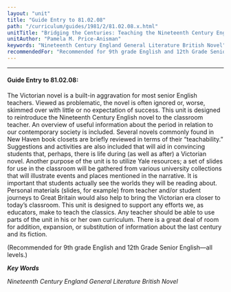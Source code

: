 ```yaml
---
layout: "unit"
title: "Guide Entry to 81.02.08"
path: "/curriculum/guides/1981/2/81.02.08.x.html"
unitTitle: "Bridging the Centuries: Teaching the Nineteenth Century English Novel Today"
unitAuthor: "Pamela M. Price-Anisman"
keywords: "Nineteenth Century England General Literature British Novel"
recommendedFor: "Recommended for 9th grade English and 12th Grade Senior English—all levels."
---
```

<body>
<hr/>
<h4>
Guide Entry to 81.02.08:
</h4>
The Victorian novel is a built-in aggravation for most senior English teachers.  Viewed as problematic, the novel is often ignored or, worse, skimmed over with little or no expectation of success.  This unit is designed to reintroduce the Nineteenth Century English novel to the classroom teacher.  An overview of useful information about the period in relation to our contemporary society is included.  Several novels commonly found in New Haven book closets are briefly reviewed in terms of their “teachability.”  Suggestions and activities are also included that will aid in convincing students that, perhaps, there is life during (as well as after) a Victorian novel.  Another purpose of the unit is to utilize Yale resources; a set of slides for use in the classroom will be gathered from various university collections that will illustrate events and places mentioned in the narrative.  It is important that students actually see the worlds they will be reading about.  Personal materials (slides, for example) from teacher and/or student journeys to Great Britain would also help to bring the Victorian era closer to today’s classroom.  This unit is designed to support any efforts we, as educators, make to teach the classics.  Any teacher should be able to use parts of the unit in his or her own curriculum.  There is a great deal of room for addition, expansion, or substitution of information about the last century and its fiction.
<p>
(Recommended for 9th grade English and 12th Grade Senior English—all levels.)
</p>
<p>
<b>
<i>
Key Words
</i>
</b>
<br/>
</p>
<p>
<i>
Nineteenth Century England General Literature British Novel
</i>
</p>
</body>